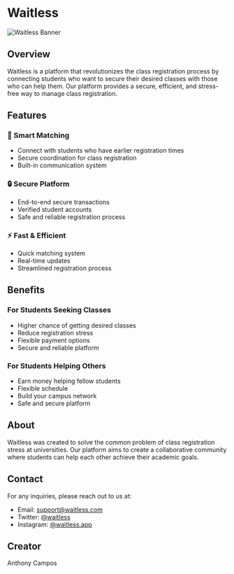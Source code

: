 # Waitless

![Waitless Banner](public/banner.png)

## Overview

Waitless is a platform that revolutionizes the class registration process by connecting students who want to secure their desired classes with those who can help them. Our platform provides a secure, efficient, and stress-free way to manage class registration.

## Features

### 🤝 Smart Matching
- Connect with students who have earlier registration times
- Secure coordination for class registration
- Built-in communication system

### 🔒 Secure Platform
- End-to-end secure transactions
- Verified student accounts
- Safe and reliable registration process

### ⚡ Fast & Efficient
- Quick matching system
- Real-time updates
- Streamlined registration process

## Benefits

### For Students Seeking Classes
- Higher chance of getting desired classes
- Reduce registration stress
- Flexible payment options
- Secure and reliable platform

### For Students Helping Others
- Earn money helping fellow students
- Flexible schedule
- Build your campus network
- Safe and secure platform

## About

Waitless was created to solve the common problem of class registration stress at universities. Our platform aims to create a collaborative community where students can help each other achieve their academic goals.

## Contact

For any inquiries, please reach out to us at:
- Email: support@waitless.com
- Twitter: [@waitless](https://twitter.com/waitless)
- Instagram: [@waitless.app](https://instagram.com/waitless.app)

## Creator

Anthony Campos